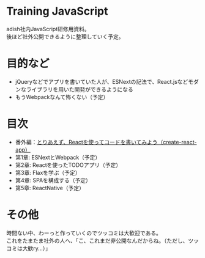 # Training JavaScript

adish社内JavaScript研修用資料。  
後ほど社外公開できるように整理していく予定。

# 目的など

- jQueryなどでアプリを書いていた人が、ESNextの記法で、React.jsなどモダンなライブラリを用いた開発ができるようになる
- もうWebpackなんて怖くない（予定）

# 目次

- 番外編：[とりあえず、Reactを使ってコードを書いてみよう（create-react-app）](/docs/1.create-react-app)
- 第1章: ESNextとWebpack（予定）
- 第2章: Reactを使ったTODOアプリ（予定）
- 第3章: Flaxを学ぶ（予定）
- 第4章: SPAを構成する（予定）
- 第5章: ReactNative（予定）

# その他

時間ない中、わーっと作っていくのでツッコミは大歓迎である。  
これをたまたま社外の人へ、「こ、これまだ非公開なんだからね。（ただし、ツッコミは大歓ry...）」
